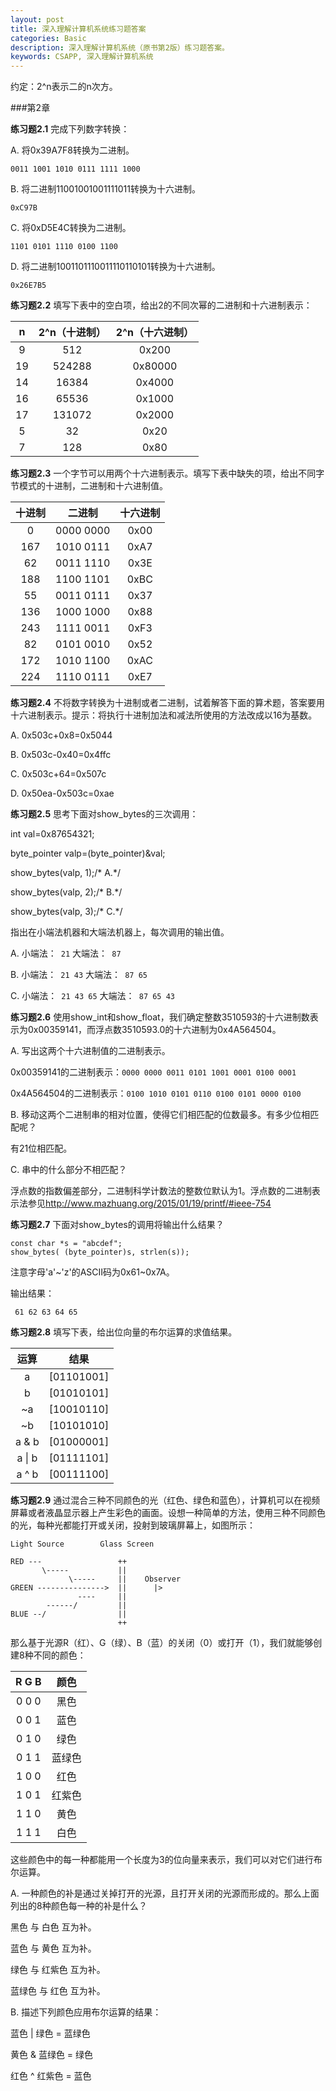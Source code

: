 ```yaml
---
layout: post
title: 深入理解计算机系统练习题答案
categories: Basic
description: 深入理解计算机系统（原书第2版）练习题答案。
keywords: CSAPP, 深入理解计算机系统
---
```


约定：2^n表示二的n次方。

###第2章

**练习题2.1** 完成下列数字转换：

A. 将0x39A7F8转换为二进制。

`0011 1001 1010 0111 1111 1000`

B. 将二进制11001001001111011转换为十六进制。

`0xC97B`

C. 将0xD5E4C转换为二进制。

`1101 0101 1110 0100 1100`

D. 将二进制1001101110011110110101转换为十六进制。

`0x26E7B5`

**练习题2.2** 填写下表中的空白项，给出2的不同次幂的二进制和十六进制表示：

|n|2^n（十进制）|2^n（十六进制）|
|:---:|:---:|:---:|
|9|512|0x200|
|19|524288|0x80000|
|14|16384|0x4000|
|16|65536|0x1000|
|17|131072|0x2000|
|5|32|0x20|
|7|128|0x80|

**练习题2.3** 一个字节可以用两个十六进制表示。填写下表中缺失的项，给出不同字节模式的十进制，二进制和十六进制值。

|十进制|二进制|十六进制|
|:---:|:---:|:---:|
|0|0000 0000|0x00|
|167|1010 0111|0xA7|
|62|0011 1110|0x3E|
|188|1100 1101|0xBC|
|55|0011 0111|0x37|
|136|1000 1000|0x88|
|243|1111 0011|0xF3|
|82|0101 0010|0x52|
|172|1010 1100|0xAC|
|224|1110 0111|0xE7|

**练习题2.4** 不将数字转换为十进制或者二进制，试着解答下面的算术题，答案要用十六进制表示。提示：将执行十进制加法和减法所使用的方法改成以16为基数。

A. 0x503c+0x8=0x5044

B. 0x503c-0x40=0x4ffc

C. 0x503c+64=0x507c

D. 0x50ea-0x503c=0xae

**练习题2.5** 思考下面对show\_bytes的三次调用：

int val=0x87654321;

byte\_pointer valp=(byte\_pointer)&val;

show\_bytes(valp, 1);/\* A.\*/

show\_bytes(valp, 2);/\* B.\*/

show\_bytes(valp, 3);/\* C.\*/

指出在小端法机器和大端法机器上，每次调用的输出值。

A. 小端法：` 21` 大端法：` 87`

B. 小端法：` 21 43` 大端法：` 87 65`

C. 小端法：` 21 43 65` 大端法：` 87 65 43`

**练习题2.6** 使用show\_int和show\_float，我们确定整数3510593的十六进制数表示为0x00359141，而浮点数3510593.0的十六进制为0x4A564504。

A. 写出这两个十六进制值的二进制表示。

0x00359141的二进制表示：`0000 0000 0011 0101 1001 0001 0100 0001`

0x4A564504的二进制表示：`0100 1010 0101 0110 0100 0101 0000 0100`

B. 移动这两个二进制串的相对位置，使得它们相匹配的位数最多。有多少位相匹配呢？

有21位相匹配。

C. 串中的什么部分不相匹配？

浮点数的指数偏差部分，二进制科学计数法的整数位默认为1。浮点数的二进制表示法参见<http://www.mazhuang.org/2015/01/19/printf/#ieee-754>

**练习题2.7** 下面对show\_bytes的调用将输出什么结果？

```
const char *s = "abcdef";
show_bytes( (byte_pointer)s, strlen(s));
```

注意字母'a'~'z'的ASCII码为0x61~0x7A。

输出结果：

` 61 62 63 64 65`

**练习题2.8** 填写下表，给出位向量的布尔运算的求值结果。

|运算|结果|
|:---:|:---:|
|a|[01101001]|
|b|[01010101]|
|~a|[10010110]|
|~b|[10101010]|
|a & b|[01000001]|
|a \| b|[01111101]|
|a ^ b|[00111100]|

**练习题2.9** 通过混合三种不同颜色的光（红色、绿色和蓝色），计算机可以在视频屏幕或者液晶显示器上产生彩色的画面。设想一种简单的方法，使用三种不同颜色的光，每种光都能打开或关闭，投射到玻璃屏幕上，如图所示：

```
Light Source        Glass Screen

RED ---                 ++
       \-----           ||
             \-----     ||    Observer
GREEN --------------->  ||      |>
               ----     ||
        ------/         ||
BLUE --/                ||
                        ++
```

那么基于光源R（红）、G（绿）、B（蓝）的关闭（0）或打开（1），我们就能够创建8种不同的颜色：

|R G B|颜色|
|:---:|:---:|
|0 0 0|黑色|
|0 0 1|蓝色|
|0 1 0|绿色|
|0 1 1|蓝绿色|
|1 0 0|红色|
|1 0 1|红紫色|
|1 1 0|黄色|
|1 1 1|白色|

这些颜色中的每一种都能用一个长度为3的位向量来表示，我们可以对它们进行布尔运算。

A. 一种颜色的补是通过关掉打开的光源，且打开关闭的光源而形成的。那么上面列出的8种颜色每一种的补是什么？

黑色 与 白色 互为补。

蓝色 与 黄色 互为补。

绿色 与 红紫色 互为补。

蓝绿色 与 红色 互为补。

B. 描述下列颜色应用布尔运算的结果：

蓝色 | 绿色 = 蓝绿色

黄色 & 蓝绿色 = 绿色

红色 ^ 红紫色 = 蓝色
